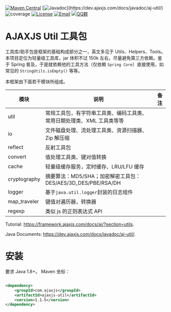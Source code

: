 [![Maven Central](https://img.shields.io/maven-central/v/com.ajaxjs/ajaxjs-util?label=Latest%20Release)](https://central.sonatype.com/artifact/com.ajaxjs/ajaxjs-util)
[![Javadoc](https://img.shields.io/badge/javadoc-1.1.6-brightgreen.svg?)](https://dev.ajaxjs.com/docs/javadoc/aj-util/)
![coverage](https://img.shields.io/badge/coverage-80%25-yellowgreen.svg?maxAge=2592000)
[![License](https://img.shields.io/badge/license-Apache--2.0-green.svg?longCache=true&style=flat)](http://www.apache.org/licenses/LICENSE-2.0.txt)
[![Email](https://img.shields.io/badge/Contact--me-Email-orange.svg)](mailto:frank@ajaxjs.com)
[![QQ群](https://framework.ajaxjs.com/static/qq.svg)](https://shang.qq.com/wpa/qunwpa?idkey=3877893a4ed3a5f0be01e809e7ac120e346102bd550deb6692239bb42de38e22)

# AJAXJS Util 工具包

工具库/助手包是框架的基础构成部分之一，英文多见于 Utils、Helpers、Tools。本项目定位为轻量级工具库，jar 体积不过 150k 左右，尽量避免第三方依赖。鉴于 Spring
普及，于是就依赖他的工具方法（仅依赖 `Spring Core`）直接使用，如常见的 `StringUtils.isEmpty()` 等等。

本框架由下面若干模块所组成。

| 模块           | 说明                                                     | 备注 |
|--------------|--------------------------------------------------------|----|
| util         | 常规工具包，有字符串工具类、编码工具类、常用日期处理类、XML 工具类等等                  |    |
| io           | 文件磁盘处理、流处理工具类、资源扫描器、Zip 解压缩                            |    |
| reflect      | 反射工具包                                                  |    |
| convert      | 值处理工具类、键对值转换                                           |    |
| cache        | 轻量级缓存服务，定时缓存、LRU/LFU 缓存                                |    |
| cryptography | 摘要算法：MD5/SHA；加密解密工具包： DES/AES/3D_DES/PBE/RSA/DH        |    |
| logger       | 基于`java.util.logger`封装的日志组件                            |    |                                                                                                                                          | [文档](https://gitee.com/sp42_admin/aj-utils/wikis/%E5%8F%AF%E7%83%AD%E6%9B%B4%E6%96%B0%E7%9A%84%E9%85%8D%E7%BD%AE%E4%B8%AD%E5%BF%83?sort_id=4390527) |
| map_traveler | 键值对遍历器，转换器                                             |    |                                                                                                                                          | [文档](https://gitee.com/sp42_admin/aj-utils/wikis/%E5%8F%AF%E7%83%AD%E6%9B%B4%E6%96%B0%E7%9A%84%E9%85%8D%E7%BD%AE%E4%B8%AD%E5%BF%83?sort_id=4390527) |
| regexp       | 类似 js 的正则表达式 API                                       |    |

<!-- | sql          | 类似于 Apache DBUtils 的数据库工具程序，并提供类似于 MyBatis 基于注解的 ORM 层 |    |
| sdk_free     | 各种云厂商都为开发者提供各种 SDK 方便调用其 API，完成各种服务。但是又依赖洁癖的我痛恨“依赖地狱”。各种服务调用无非 HTTP 协议下去调用 API。API 接口是基础。于是我尝试收集各厂商的纯 HTTP API 调用例子，免除依赖。可能功能不是最全的，只是提供了基础的调用，以后希望通过不断完善来增强。 | [文档](https://gitee.com/sp42_admin/aj-utils/wikis/%E7%AE%80%E4%BB%8B?sort_id=4385414)                                                                | -->

Tutorial: https://framework.ajaxjs.com/docs/aj/?section=utils.

Java Documents: https://dev.ajaxjs.com/docs/javadoc/aj-util/.

# 安装

要求 Java 1.8+。 Maven 坐标：

```xml

<dependency>
    <groupId>com.ajaxjs</groupId>
    <artifactId>ajaxjs-util</artifactId>
    <version>1.1.5</version>
</dependency>
```
